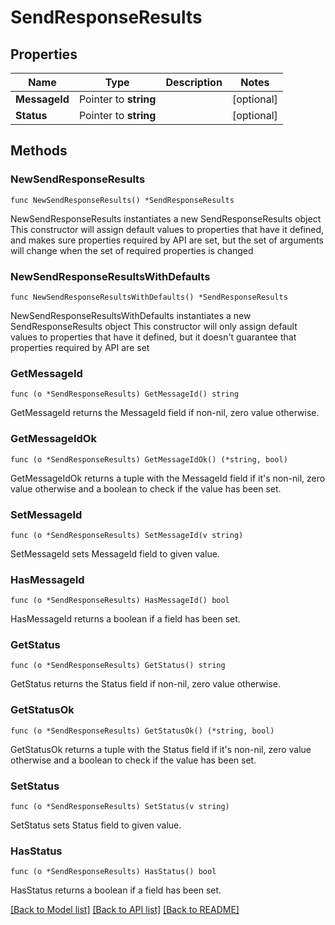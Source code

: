 # SendResponseResults

## Properties

Name | Type | Description | Notes
------------ | ------------- | ------------- | -------------
**MessageId** | Pointer to **string** |  | [optional] 
**Status** | Pointer to **string** |  | [optional] 

## Methods

### NewSendResponseResults

`func NewSendResponseResults() *SendResponseResults`

NewSendResponseResults instantiates a new SendResponseResults object
This constructor will assign default values to properties that have it defined,
and makes sure properties required by API are set, but the set of arguments
will change when the set of required properties is changed

### NewSendResponseResultsWithDefaults

`func NewSendResponseResultsWithDefaults() *SendResponseResults`

NewSendResponseResultsWithDefaults instantiates a new SendResponseResults object
This constructor will only assign default values to properties that have it defined,
but it doesn't guarantee that properties required by API are set

### GetMessageId

`func (o *SendResponseResults) GetMessageId() string`

GetMessageId returns the MessageId field if non-nil, zero value otherwise.

### GetMessageIdOk

`func (o *SendResponseResults) GetMessageIdOk() (*string, bool)`

GetMessageIdOk returns a tuple with the MessageId field if it's non-nil, zero value otherwise
and a boolean to check if the value has been set.

### SetMessageId

`func (o *SendResponseResults) SetMessageId(v string)`

SetMessageId sets MessageId field to given value.

### HasMessageId

`func (o *SendResponseResults) HasMessageId() bool`

HasMessageId returns a boolean if a field has been set.

### GetStatus

`func (o *SendResponseResults) GetStatus() string`

GetStatus returns the Status field if non-nil, zero value otherwise.

### GetStatusOk

`func (o *SendResponseResults) GetStatusOk() (*string, bool)`

GetStatusOk returns a tuple with the Status field if it's non-nil, zero value otherwise
and a boolean to check if the value has been set.

### SetStatus

`func (o *SendResponseResults) SetStatus(v string)`

SetStatus sets Status field to given value.

### HasStatus

`func (o *SendResponseResults) HasStatus() bool`

HasStatus returns a boolean if a field has been set.


[[Back to Model list]](../README.md#documentation-for-models) [[Back to API list]](../README.md#documentation-for-api-endpoints) [[Back to README]](../README.md)


